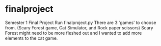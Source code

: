 # finalproject
Semester 1 Final Project
Run finalproject.py
There are 3 'games' to choose from. (Scary Forest game, Cat Simulator, and Rock paper scissors)
Scary Forest might need to be more fleshed out and I wanted to add more elements to the cat game. 